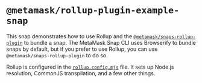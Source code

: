 # `@metamask/rollup-plugin-example-snap`

This snap demonstrates how to use Rollup and the
[`@metamask/snaps-rollup-plugin`](../../../snaps-rollup-plugin) to bundle a
snap. The MetaMask Snap CLI uses Browserify to bundle snaps by default, but
if you prefer to use Rollup, you can use `@metamask/snaps-rollup-plugin` to do
so.

Rollup is configured in the [`rollup.config.mjs`](./rollup.config.mjs) file. It
sets up Node.js resolution, CommonJS transpilation, and a few other things.
